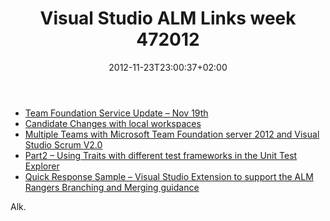 ﻿---
title: "Visual Studio ALM Links week 472012"
description: ""
date: 2012-11-23T23:00:37+02:00
draft: false
tags: [Visual Studio ALM]
categories: [Tfs]
---
- [Team Foundation Service Update – Nov 19th](http://blogs.msdn.com/b/bharry/archive/2012/11/19/team-foundation-service-update-nov-19th.aspx)
- [Candidate Changes with local workspaces](http://mattvsts.blogspot.it/2012/11/candidate-changes-with-local-workspaces.html?utm_source=feedburner&amp;utm_medium=feed&amp;utm_campaign=Feed:+MattsAlmSpace+%28Matt's+ALM+space%29)
- [Multiple Teams with Microsoft Team Foundation server 2012 and Visual Studio Scrum V2.0](http://blogs.ripple-rock.com/colinbird/2012/11/19/MultipleTeamsWithMicrosoftTeamFoundationServer2012VisualStudioScrumV20.aspx)
- [Part2 – Using Traits with different test frameworks in the Unit Test Explorer](http://blogs.msdn.com/b/visualstudioalm/archive/2012/11/20/part-2-using-traits-with-different-test-frameworks-in-the-unit-test-explorer.aspx)
- [Quick Response Sample – Visual Studio Extension to support the ALM Rangers Branching and Merging guidance](http://blogs.msdn.com/b/visualstudioalm/archive/2012/11/22/quick-response-sample-visual-studio-extension-to-support-the-alm-rangers-branching-and-merging-guidance.aspx)

Alk.
